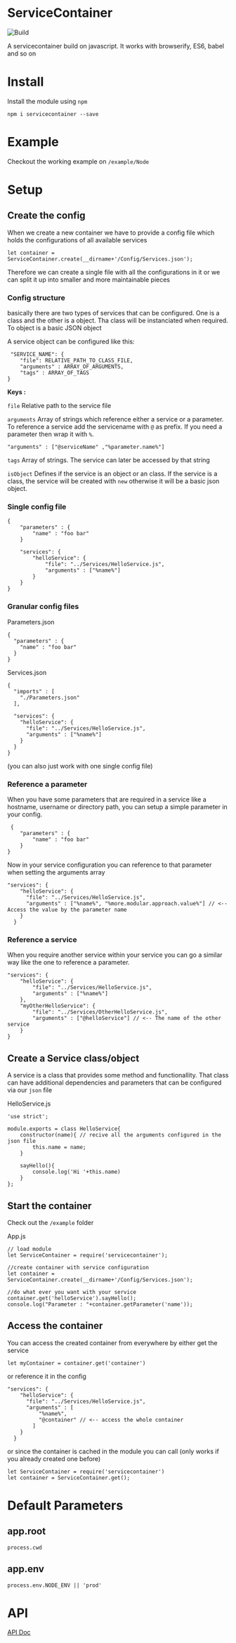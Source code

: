 # ServiceContainer

![Build](https://circleci.com/gh/faebeee/servicecontainer/tree/master.svg?style=svg&circle-token=50472bb3d7dbbb77fd1138181c19d6ed84d87dfd)

A servicecontainer build on javascript. It works with browserify, ES6, babel and so on

# Install 
Install the module using `npm`

  `npm i servicecontainer --save`

# Example

Checkout the working example on `/example/Node`

# Setup

## Create the config

When we create a new container we have to provide a config file which holds the configurations
of all available services

    let container = ServiceContainer.create(__dirname+'/Config/Services.json');

Therefore we can create a single file with all the configurations in it or we can split it up into smaller
and more maintainable pieces

### Config structure

basically there are two types of services that can be configured. One is a class
and the other is a object. Tha class will be instanciated when required. To object
is a basic JSON object

A service object can be configured like this:

     "SERVICE_NAME": {
        "file": RELATIVE_PATH_TO_CLASS_FILE,
        "arguments" : ARRAY_OF_ARGUMENTS,
        "tags" : ARRAY_OF_TAGS
    }


**Keys :** 

`file` Relative path to the service file

`arguments` Array of strings which reference either a service or a parameter.
To reference a service add the servicename with `@` as prefix. If you need a parameter then wrap it with `%`.

    "arguments" : ["@serviceName" ,"%parameter.name%"]


`tags` Array of strings. The service can later be accessed by that string

`isObject` Defines if the service is an object or an class. If the service is a class, the service will be created with 
`new` otherwise it will be a basic json object.


### Single config file

    {
        "parameters" : {
            "name" : "foo bar"
        }
    
        "services": {
            "helloService": {
                "file": "../Services/HelloService.js",
                "arguments" : ["%name%"]
            }
        }
    }

### Granular config files

Parameters.json

    {
      "parameters" : {
        "name" : "foo bar"
      }
    }

Services.json

    {
      "imports" : [
        "./Parameters.json"
      ],
    
      "services": {
        "helloService": {
          "file": "../Services/HelloService.js",
          "arguments" : ["%name%"]
        }
      }
    }

(you can also just work with one single config file)

### Reference a parameter

When you have some parameters that are required in a service like a hostname, username or directory path,
you can setup a simple parameter in your config.

     {
        "parameters" : {
            "name" : "foo bar"
        }
    }

Now in your service configuration you can reference to that parameter when setting the arguments array

    "services": {
        "helloService": {
          "file": "../Services/HelloService.js",
          "arguments" : ["%name%", "%more.modular.approach.value%"] // <-- Access the value by the parameter name
        }
      }

### Reference a service

When you require another service within your service you can go a similar way like the one to reference a parameter.

    "services": {
        "helloService": {
            "file": "../Services/HelloService.js",
            "arguments" : ["%name%"]
        },
        "myOtherHelloService": {
            "file": "../Services/OtherHelloService.js",
            "arguments" : ["@helloService"] // <-- The name of the other service
        }
    }


## Create a Service class/object

A service is a class that provides some method and functionallity. That class can have additional dependencies and parameters that can be configured via our `json` file

HelloService.js

    'use strict';
    
    module.exports = class HelloService{
        constructor(name){ // recive all the arguments configured in the json file
            this.name = name;
        }
    
        sayHello(){
            console.log('Hi '+this.name)
        }
    };

## Start the container 

Check out the `/example` folder
 
App.js
 
    // load module
    let ServiceContainer = require('servicecontainer');
    
    //create container with service configuration
    let container = ServiceContainer.create(__dirname+'/Config/Services.json');
    
    //do what ever you want with your service
    container.get('helloService').sayHello();
    console.log("Parameter : "+container.getParameter('name'));


## Access the container
You can access the created container from everywhere by either get the service

    let myContainer = container.get('container')

or reference it in the config

    "services": {
        "helloService": {
          "file": "../Services/HelloService.js",
          "arguments" : [
              "%name%",
              "@container" // <-- access the whole container
            ]
        }
      }

or since the container is cached in the module you can call (only works if you already created one before)

    let ServiceContainer = require('servicecontainer')
    let container = ServiceContainer.get();



# Default Parameters

## app.root
    process.cwd

## app.env
    process.env.NODE_ENV || 'prod'

    
# API

[API Doc](docs/index.html)